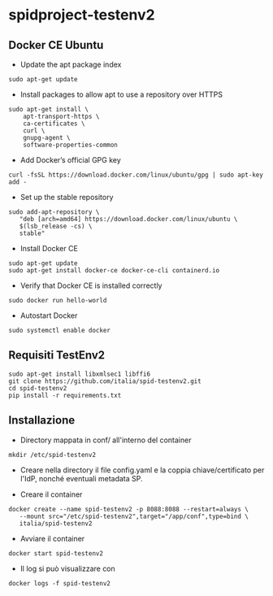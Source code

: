 # spidproject-testenv2

## Docker CE Ubuntu

- Update the apt package index
```
sudo apt-get update
```

- Install packages to allow apt to use a repository over HTTPS
```
sudo apt-get install \
    apt-transport-https \
    ca-certificates \
    curl \
    gnupg-agent \
    software-properties-common
```

- Add Docker’s official GPG key
```
curl -fsSL https://download.docker.com/linux/ubuntu/gpg | sudo apt-key add -
```

- Set up the stable repository
```
sudo add-apt-repository \
   "deb [arch=amd64] https://download.docker.com/linux/ubuntu \
   $(lsb_release -cs) \
   stable"
```

- Install Docker CE
```
sudo apt-get update
sudo apt-get install docker-ce docker-ce-cli containerd.io
```

- Verify that Docker CE is installed correctly
```
sudo docker run hello-world
```

- Autostart Docker
```
sudo systemctl enable docker
```

## Requisiti TestEnv2
```
sudo apt-get install libxmlsec1 libffi6
git clone https://github.com/italia/spid-testenv2.git
cd spid-testenv2
pip install -r requirements.txt
```

## Installazione
- Directory mappata in conf/ all'interno del container
```
mkdir /etc/spid-testenv2
```

- Creare nella directory il file config.yaml e la coppia chiave/certificato per l'IdP, nonché eventuali metadata SP.

- Creare il container
```
docker create --name spid-testenv2 -p 8088:8088 --restart=always \
   --mount src="/etc/spid-testenv2",target="/app/conf",type=bind \
   italia/spid-testenv2
```

- Avviare il container
```
docker start spid-testenv2
```

- Il log si può visualizzare con
```
docker logs -f spid-testenv2
```